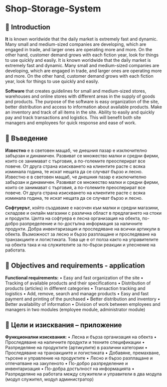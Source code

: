 # Shop-Storage-System

## :page_facing_up: Introduction
**It** is known worldwide that the daily market is extremely fast and dynamic. Many small and medium-sized companies are developing, which are engaged in trade, and larger ones are operating more and more. On the other hand, customer demand grows with each fiction year, look for things to use quickly and easily. It is known worldwide that the daily market is extremely fast and dynamic. Many small and medium-sized companies are developing, which are engaged in trade, and larger ones are operating more and more. On the other hand, customer demand grows with each fiction year, look for things to use quickly and easily.

**Software** that creates guidelines for small and medium-sized stores, warehouses and online stores with different areas in the supply of goods and products. The purpose of the software is easy organization of the site, better distribution and access to information about available products. Make an inventory and track of all items in the site. Ability to easily and quickly pay and track transactions and logistics. This will benefit both site managers and employees for quick response and ease of work.

## :page_facing_up: Въведение
**Известно** е в световен мащаб, че днешния пазар е изключително забързан и динамичен. Развиват се множество малки и средни фирми, които се занимават с търговия, а по-големите преосперират все повече. От друга страна изискването на клиентите расте с всяка изминала година, те искат нещата да се случват бързо и лесно. Известно е в световен мащаб, че днешния пазар е изключително забързан и динамичен. Развиват се множество малки и средни фирми, които се занимават с търговия, а по-големите преосперират все повече. От друга страна изискването на клиентите расте с всяка изминала година, те искат нещата да се случват бързо и лесно. 

**Софтуерът**, който създаваме е насочен към малки и средни магазини, складове и онлайн магазини с различна област в предлагането на стоки и продукти. Целта на софтуера е лесна организация на обекта, по-добро разпределение и по-достъпна информация за наличните продукти. Добра инвентаризация и проследяване на всички артикули в обекта. Възможност за лесно и бързо разплащане и проследяване на транзакциите и логистиката. Това ще е от полза както на управителите на обекта така и на служителите за по-бързи реакции и улеснение на работата.



## :pushpin: Objectives and requirements - application
**Functional requirements:**
• Easy and fast organization of the site
• Tracking of available products and their specifications
• Distribution of products (articles) in different categories
• Transaction tracking and logistics
• Add, remove, search and manage products
• Easy and fast payment and printing of the purchased
• Better distribution and inventory
• Better availability of information
• Division of work between employees and managers in two modules (employee module, administrator module)

## :pushpin: Цели и изисквания – приложение
**Функционални изисквания:**
•	Лесна и бърза организация на обекта
•	Проследяване на наличните продукти и техните спецификации
•	Разпределяне на продуктите (артикулите) в различни категории
•	Проследяване на транзакциите и логистиката
•	Добавяне, премахване, търсене и управление на продуктите
•	Лесно и бързо разплащане и отпечатване на закупеното
•	По-добро разпределение и инвентаризация
•	По-добра достъпност на информацията
•	Разпределяне на работата между служители и управители в два модула (модул служител, модул администратор)
